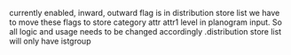 currently enabled, inward,  outward flag is in distribution store list we have to  move these flags to store category attr attr1 level in planogram input. So all logic and usage needs to be changed accordingly
.distribution store list will only have istgroup